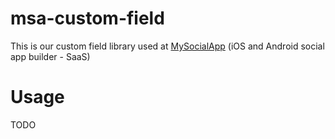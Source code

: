 # msa-custom-field

This is our custom field library used at [MySocialApp](https://mysocialapp.io) (iOS and Android social app builder - SaaS)

# Usage

TODO
